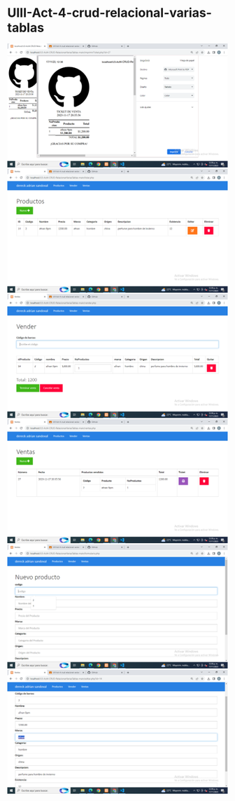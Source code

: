# UIII-Act-4-crud-relacional-varias-tablas
![](https://github.com/Dereck1016/UIII-Act-4-crud-relacional-varias-tablas/blob/main/imagenes/Captura%20de%20pantalla%20(121).png)
![](https://github.com/Dereck1016/UIII-Act-4-crud-relacional-varias-tablas/blob/main/imagenes/Captura%20de%20pantalla%20(122).png)
![](https://github.com/Dereck1016/UIII-Act-4-crud-relacional-varias-tablas/blob/main/imagenes/Captura%20de%20pantalla%20(123).png)
![](https://github.com/Dereck1016/UIII-Act-4-crud-relacional-varias-tablas/blob/main/imagenes/Captura%20de%20pantalla%20(124).png)
![](https://github.com/Dereck1016/UIII-Act-4-crud-relacional-varias-tablas/blob/main/imagenes/Captura%20de%20pantalla%20(125).png)
![](https://github.com/Dereck1016/UIII-Act-4-crud-relacional-varias-tablas/blob/main/imagenes/Captura%20de%20pantalla%20(126).png)
